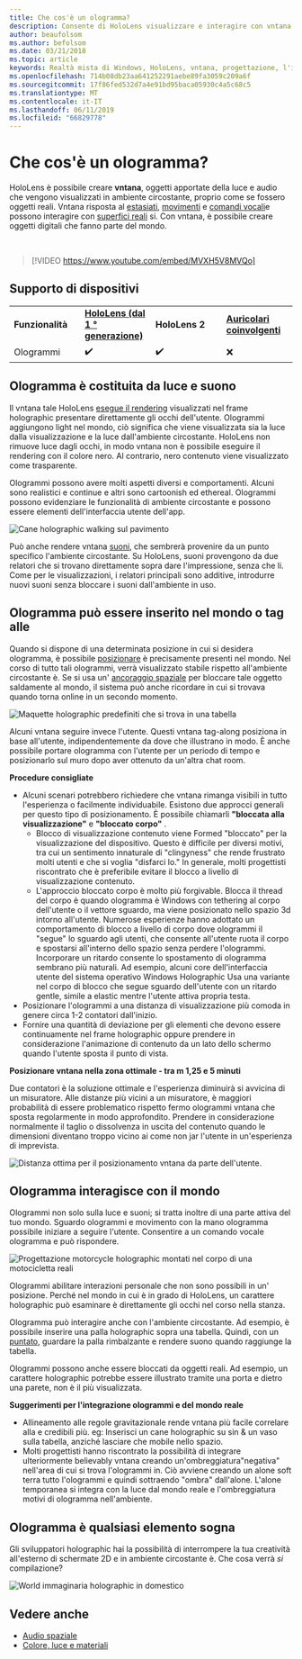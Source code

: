 ```yaml
---
title: Che cos'è un ologramma?
description: Consente di HoloLens visualizzare e interagire con vntana tridimensionale, gli oggetti di luce e audio che vengono visualizzati in tutto il mondo si.
author: beaufolsom
ms.author: befolsom
ms.date: 03/21/2018
ms.topic: article
keywords: Realtà mista di Windows, HoloLens, vntana, progettazione, l'interazione
ms.openlocfilehash: 714b08db23aa641252291aebe89fa3059c209a6f
ms.sourcegitcommit: 17f86fed532d7a4e91bd95baca05930c4a5c68c5
ms.translationtype: MT
ms.contentlocale: it-IT
ms.lasthandoff: 06/11/2019
ms.locfileid: "66829778"
---
```

# <a name="what-is-a-hologram"></a>Che cos'è un ologramma?

HoloLens è possibile creare **vntana**, oggetti apportate della luce e audio che vengono visualizzati in ambiente circostante, proprio come se fossero oggetti reali. Vntana risposta al [estasiati](gaze.md), [movimenti](gestures.md) e [comandi vocali](voice-input.md)e possono interagire con [superfici reali](spatial-mapping.md) si. Con vntana, è possibile creare oggetti digitali che fanno parte del mondo.

<br>

>[!VIDEO https://www.youtube.com/embed/MVXH5V8MVQo]

## <a name="device-support"></a>Supporto di dispositivi

<table>
    <colgroup>
    <col width="25%" />
    <col width="25%" />
    <col width="25%" />
    <col width="25%" />
    </colgroup>
    <tr>
        <td><strong>Funzionalità</strong></td>
        <td><a href="hololens-hardware-details.md"><strong>HoloLens (dal 1 ° generazione)</strong></a></td>
        <td><strong>HoloLens 2</strong></td>
        <td><a href="immersive-headset-hardware-details.md"><strong>Auricolari coinvolgenti</strong></a></td>
    </tr>
     <tr>
        <td>Ologrammi</td>
        <td>✔️</td>
        <td>✔️</td>
        <td>❌</td>
    </tr>
</table>

## <a name="a-hologram-is-made-of-light-and-sound"></a>Ologramma è costituita da luce e suono

Il vntana tale HoloLens [esegue il rendering](rendering.md) visualizzati nel frame holographic presentare direttamente gli occhi dell'utente. Ologrammi aggiungono light nel mondo, ciò significa che viene visualizzata sia la luce dalla visualizzazione e la luce dall'ambiente circostante. HoloLens non rimuove luce dagli occhi, in modo vntana non è possibile eseguire il rendering con il colore nero. Al contrario, nero contenuto viene visualizzato come trasparente.

Ologrammi possono avere molti aspetti diversi e comportamenti. Alcuni sono realistici e continue e altri sono cartoonish ed ethereal. Ologrammi possono evidenziare le funzionalità di ambiente circostante e possono essere elementi dell'interfaccia utente dell'app.

![Cane holographic walking sul pavimento](images/fang3-640px.jpg)

Può anche rendere vntana [suoni](spatial-sound.md), che sembrerà provenire da un punto specifico l'ambiente circostante. Su HoloLens, suoni provengono da due relatori che si trovano direttamente sopra dare l'impressione, senza che li. Come per le visualizzazioni, i relatori principali sono additive, introdurre nuovi suoni senza bloccare i suoni dall'ambiente in uso.

## <a name="a-hologram-can-be-placed-in-the-world-or-tag-along-with-you"></a>Ologramma può essere inserito nel mondo o tag alle

Quando si dispone di una determinata posizione in cui si desidera ologramma, è possibile [posizionare](coordinate-systems.md) è precisamente presenti nel mondo. Nel corso di tutto tali ologrammi, verrà visualizzato stabile rispetto all'ambiente circostante è. Se si usa un' [ancoraggio spaziale](coordinate-systems.md#spatial-anchors) per bloccare tale oggetto saldamente al mondo, il sistema può anche ricordare in cui si trovava quando torna online in un secondo momento.

![Maquette holographic predefiniti che si trova in una tabella](images/image5-640px.png)

Alcuni vntana seguire invece l'utente. Questi vntana tag-along posiziona in base all'utente, indipendentemente da dove che illustrano in modo. È anche possibile portare ologramma con l'utente per un periodo di tempo e posizionarlo sul muro dopo aver ottenuto da un'altra chat room.

**Procedure consigliate**
* Alcuni scenari potrebbero richiedere che vntana rimanga visibili in tutto l'esperienza o facilmente individuabile. Esistono due approcci generali per questo tipo di posizionamento. È possibile chiamarli **"bloccata alla visualizzazione"** e **"bloccato corpo"** .
   * Blocco di visualizzazione contenuto viene Formed "bloccato" per la visualizzazione del dispositivo. Questo è difficile per diversi motivi, tra cui un sentimento innaturale di "clingyness" che rende frustrato molti utenti e che si voglia "disfarci lo." In generale, molti progettisti riscontrato che è preferibile evitare il blocco a livello di visualizzazione contenuto.
   * L'approccio bloccato corpo è molto più forgivable. Blocca il thread del corpo è quando ologramma è Windows con tethering al corpo dell'utente o il vettore sguardo, ma viene posizionato nello spazio 3d intorno all'utente. Numerose esperienze hanno adottato un comportamento di blocco a livello di corpo dove ologrammi il "segue" lo sguardo agli utenti, che consente all'utente ruota il corpo e spostarsi all'interno dello spazio senza perdere l'ologrammi. Incorporare un ritardo consente lo spostamento di ologramma sembrano più naturali. Ad esempio, alcuni core dell'interfaccia utente del sistema operativo Windows Holographic Usa una variante nel corpo di blocco che segue sguardo dell'utente con un ritardo gentle, simile a elastic mentre l'utente attiva propria testa.
* Posizionare l'ologrammi a una distanza di visualizzazione più comoda in genere circa 1-2 contatori dall'inizio.
* Fornire una quantità di deviazione per gli elementi che devono essere continuamente nel frame holographic oppure prendere in considerazione l'animazione di contenuto da un lato dello schermo quando l'utente sposta il punto di vista.

**Posizionare vntana nella zona ottimale - tra m 1,25 e 5 minuti**

Due contatori è la soluzione ottimale e l'esperienza diminuirà si avvicina di un misuratore. Alle distanze più vicini a un misuratore, è maggiori probabilità di essere problematico rispetto fermo ologrammi vntana che sposta regolarmente in modo approfondito. Prendere in considerazione normalmente il taglio o dissolvenza in uscita del contenuto quando le dimensioni diventano troppo vicino ai come non jar l'utente in un'esperienza di imprevista.

![Distanza ottima per il posizionamento vntana da parte dell'utente.](images/distanceguiderendering-640px.png)

## <a name="a-hologram-interacts-with-you-and-your-world"></a>Ologramma interagisce con il mondo

Ologrammi non solo sulla luce e suoni; si tratta inoltre di una parte attiva del tuo mondo. Sguardo ologrammi e movimento con la mano ologramma possibile iniziare a seguire l'utente. Consentire a un comando vocale ologramma e può rispondere.

![Progettazione motorcycle holographic montati nel corpo di una motocicletta reali](images/image8-640px.png)

Ologrammi abilitare interazioni personale che non sono possibili in un' posizione. Perché nel mondo in cui è in grado di HoloLens, un carattere holographic può esaminare è direttamente gli occhi nel corso nella stanza.

Ologramma può interagire anche con l'ambiente circostante. Ad esempio, è possibile inserire una palla holographic sopra una tabella. Quindi, con un [puntato](gestures.md#air-tap), guardare la palla rimbalzante e rendere suono quando raggiunge la tabella.

Ologrammi possono anche essere bloccati da oggetti reali. Ad esempio, un carattere holographic potrebbe essere illustrato tramite una porta e dietro una parete, non è il più visualizzata.

**Suggerimenti per l'integrazione ologrammi e del mondo reale**
* Allineamento alle regole gravitazionale rende vntana più facile correlare alla e credibili più. eg: Inserisci un cane holographic su sin & un vaso sulla tabella, anziché lasciare che mobile nello spazio.
* Molti progettisti hanno riscontrato la possibilità di integrare ulteriormente believably vntana creando un'ombreggiatura"negativa" nell'area di cui si trova l'ologrammi in. Ciò avviene creando un alone soft terra tutto l'ologrammi e quindi sottraendo "ombra" dall'alone. L'alone temporanea si integra con la luce dal mondo reale e l'ombreggiatura motivi di ologramma nell'ambiente.

## <a name="a-hologram-is-whatever-you-dream-up"></a>Ologramma è qualsiasi elemento sogna

Gli sviluppatori holographic hai la possibilità di interrompere la tua creatività all'esterno di schermate 2D e in ambiente circostante è. Che cosa verrà *si* compilazione?

![World immaginaria holographic in domestico](images/designoverview.jpg)

## <a name="see-also"></a>Vedere anche
* [Audio spaziale](spatial-sound.md)
* [Colore, luce e materiali](color,-light-and-materials.md)
